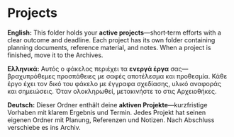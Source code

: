 # Projects

**English:** This folder holds your **active projects**—short‑term efforts with a clear outcome and deadline. Each project has its own folder containing planning documents, reference material, and notes. When a project is finished, move it to the Archives.

**Ελληνικά:** Αυτός ο φάκελος περιέχει τα **ενεργά έργα** σας—βραχυπρόθεμες προσπάθειες με σαφές αποτέλεσμα και προθεσμία. Κάθε έργο έχει τον δικό του φάκελο με έγγραφα σχεδίασης, υλικό αναφοράς και σημειώσεις. Όταν ολοκληρωθεί, μετακινήστε το στις Αρχειοθήκες.

**Deutsch:** Dieser Ordner enthält deine **aktiven Projekte**—kurzfristige Vorhaben mit klarem Ergebnis und Termin. Jedes Projekt hat seinen eigenen Ordner mit Planung, Referenzen und Notizen. Nach Abschluss verschiebe es ins Archiv.

